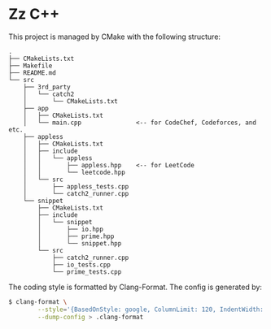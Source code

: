 # Zz C++

This project is managed by CMake with the following structure:

```
.
├── CMakeLists.txt
├── Makefile
├── README.md
└── src
    ├── 3rd_party
    │   └── catch2
    │       └── CMakeLists.txt
    ├── app
    │   ├── CMakeLists.txt
    │   └── main.cpp               <-- for CodeChef, Codeforces, and etc.
    ├── appless
    │   ├── CMakeLists.txt
    │   ├── include
    │   │   └── appless
    │   │       ├── appless.hpp    <-- for LeetCode
    │   │       └── leetcode.hpp
    │   └── src
    │       ├── appless_tests.cpp
    │       └── catch2_runner.cpp
    └── snippet
        ├── CMakeLists.txt
        ├── include
        │   └── snippet
        │       ├── io.hpp
        │       ├── prime.hpp
        │       └── snippet.hpp
        └── src
            ├── catch2_runner.cpp
            ├── io_tests.cpp
            └── prime_tests.cpp
```

The coding style is formatted by Clang-Format. The config is generated by:

```sh
$ clang-format \
        --style='{BasedOnStyle: google, ColumnLimit: 120, IndentWidth: 4, AccessModifierOffset: -4}' \
        --dump-config > .clang-format
```
